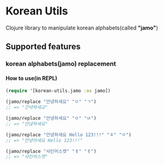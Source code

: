 # Korean Utils
Clojure library to manipulate korean alphabets(called **"jamo"**)

## Supported features
### korean alphabets(jamo) replacement
#### How to use(in REPL)
```clj
(require '[korean-utils.jamo :as jamo])

(jamo/replace "안녕하세요" "ㅇ" "ㄱ")
;; => "간녁하세교"

(jamo/replace "안녕하세요" "ㅇ" "ㄵ")
;; => "안녅하세요"

(jamo/replace "안녕하세요 Hello 123!!!" "ㅎ" "ㅇ")
;; => "안녕아세요 Hello 123!!!"

(jamo/replace "샤인머스켓" "ㅔ" "ㅐ")
;; => "샤인머스캣"
```

